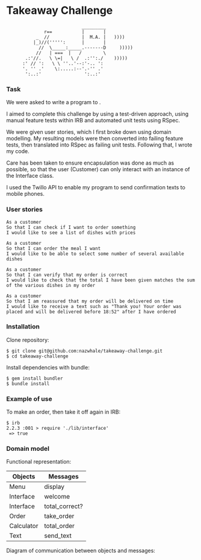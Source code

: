 Takeaway Challenge
==================
```
                            _________
              r==           |       |
           _  //            |  M.A. |   ))))
          |_)//(''''':      |       |
            //  \_____:_____.-------D     )))))
           //   | ===  |   /        \
       .:'//.   \ \=|   \ /  .:'':./    )))))
      :' // ':   \ \ ''..'--:'-.. ':
      '. '' .'    \:.....:--'.-'' .'
       ':..:'                ':..:'

```

### Task

We were asked to write a program to .

I aimed to complete this challenge by using a test-driven approach, using manual feature tests within IRB and automated unit tests using RSpec.

We were given user stories, which I first broke down using domain modelling. My resulting models were then converted into failing feature tests, then translated into RSpec as failing unit tests. Following that, I wrote my code.

Care has been taken to ensure encapsulation was done as much as possible, so that the user (Customer) can only interact with an instance of the Interface class.

I used the Twillo API to enable my program to send confirmation texts to mobile phones.

### User stories

```
As a customer
So that I can check if I want to order something
I would like to see a list of dishes with prices

As a customer
So that I can order the meal I want
I would like to be able to select some number of several available dishes

As a customer
So that I can verify that my order is correct
I would like to check that the total I have been given matches the sum of the various dishes in my order

As a customer
So that I am reassured that my order will be delivered on time
I would like to receive a text such as "Thank you! Your order was placed and will be delivered before 18:52" after I have ordered
```

### Installation

Clone repository:
```
$ git clone git@github.com:nazwhale/takeaway-challenge.git
$ cd takeaway-challenge
```

Install dependencies with bundle:
```
$ gem install bundler
$ bundle install
```

### Example of use

To make an order, then take it off again in IRB:

```
$ irb
2.2.3 :001 > require './lib/interface'
 => true
```

### Domain model

Functional representation:

| Objects                  | Messages                 |
| ------------------------ | ------------------------ |
| Menu                    | display         |
| Interface                  | welcome           |
| Interface                    | total_correct?         |
| Order                    | take_order          |
| Calculator                  | total_order            |
| Text                    | send_text        |

Diagram of communication between objects and messages:
